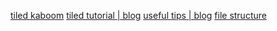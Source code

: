 [tiled kaboom](https://github.com/notnullgames/tiled-kaboom)
[tiled tutorial | blog](https://jslegenddev.substack.com/p/how-to-use-tiled-with-kaboomjs)
[useful tips | blog](https://blog.ourcade.co/posts/2021/5-tips-getting-started-kaboom-js/)
[file structure](https://lajbel.com/tutorial/how-to-separate-my-files-in-kaboomjs/)